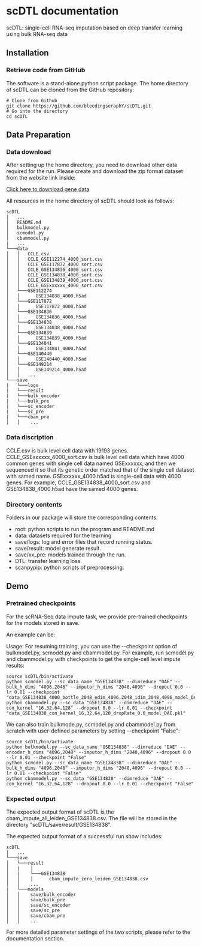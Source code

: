 # scDTL documentation
scDTL: single-cell RNA-seq imputation based on deep transfer learning using bulk RNA-seq data

## Installation 

### Retrieve code from GitHub
The software is a stand-alone python script package. The home directory of scDTL can be cloned from the GitHub repository:

```
# Clone from Github
git clone https://github.com/bleedingseraphY/scDTL.git
# Go into the directory
cd scDTL
```

## Data Preparation
### Data download
After setting up the home directory, you need to download other data required for the run. Please create and download the zip format dataset from the website link inside:

[Click here to download gene data](https://www.ncbi.nlm.nih.gov/geo/) 

All resources in the home directory of scDTL should look as follows:

```
scDTL
|   ...
│   README.md
│   bulkmodel.py  
│   scmodel.py
│   cbammodel.py
|   ...
└───data
│   │   CCLE.csv
│   │   CCLE_GSE112274_4000_sort.csv
│   │   CCLE_GSE117872_4000_sort.csv
│   │   CCLE_GSE134836_4000_sort.csv
│   │   CCLE_GSE134838_4000_sort.csv
│   │   CCLE_GSE134839_4000_sort.csv
│   │   CCLE_GSExxxxxx_4000_sort.csv
│   └───GSE112274
│   │      GSE134838_4000.h5ad
│   └───GSE117872
│   │      GSE117872_4000.h5ad
│   └───GSE134836
│   │      GSE134836_4000.h5ad
│   └───GSE134838
│   │      GSE134838_4000.h5ad
│   └───GSE134839
│   │      GSE134839_4000.h5ad
│   └───GSE134841
│   │      GSE134841_4000.h5ad
│   └───GSE140440
│   │      GSE140440_4000.h5ad
│   └───GSE149214
│   │      GSE149214_4000.h5ad
│   |   ...
└───save
|   └───logs
|   └───result
|   └───bulk_encoder
|   └───bulk_pre
|   └───sc_encoder
|   └───sc_pre
|   └───cbam_pre
│   │    ...   
```

### Data discription
CCLE.csv is bulk level cell data with 19193 genes. CCLE_GSExxxxxx_4000_sort.csv is bulk level cell data which have 4000 common genes with single cell data named GSExxxxxx, and then we sequenced it so that its genetic order matched that of the single cell dataset with samed name. GSExxxxxx_4000.h5ad is single-cell data with 4000 genes. For example, CCLE_GSE134838_4000_sort.csv and GSE134838_4000.h5ad have the samed 4000 genes.
### Directory contents
Folders in our package will store the corresponding contents:

- root: python scripts to run the program and README.md
- data: datasets required for the learning
- save/logs: log and error files that record running status. 
- save/result: model generate result. 
- save/xx_pre: models trained through the run. 
- DTL: transfer learning loss.
- scanpypip: python scripts of preprocessing.

## Demo
### Pretrained checkpoints
For the scRNA-Seq data impute task, we provide pre-trained checkpoints for the models stored in save.

An example can be:

Usage:
For resuming training, you can use the --checkpoint option of bulkmodel.py, scmodel.py and cbammodel.py.
For example, run scmodel.py and cbammodel.py with checkpoints to get the single-cell level impute results:

```
source scDTL/bin/activate
python scmodel.py --sc_data_name "GSE134838" --dimreduce "DAE" --bulk_h_dims "4096,2048" --imputor_h_dims "2048,4096" --dropout 0.0 --lr 0.01 --checkpoint "data_GSE134838_4000_bottle_2048_edim_4096,2048_idim_2048,4096_model_DAE_DaNN.pkl"
python cbammodel.py --sc_data "GSE134838" --dimreduce "DAE" --con_kernel "16,32,64,128" --dropout 0.0 --lr 0.01 --checkpoint "data_GSE134838_con_kernel_16,32,64,128_dropRate_0.0_model_DAE.pkl"
```

We can also train bulkmode.py, scmodel.py and cbammodel.py from scratch with user-defined parameters by setting --checkpoint "False":
```
source scDTL/bin/activate
python bulkmodel.py --sc_data_name "GSE134838" --dimreduce "DAE" --encoder_h_dims "4096,2048" --imputor_h_dims "2048,4096" --dropout 0.0 --lr 0.01 --checkpoint "False"
python scmodel.py --sc_data_name "GSE134838" --dimreduce "DAE" --bulk_h_dims "4096,2048" --imputor_h_dims "2048,4096" --dropout 0.0 --lr 0.01 --checkpoint "False"
python cbammodel.py --sc_data "GSE134838" --dimreduce "DAE" --con_kernel "16,32,64,128" --dropout 0.0 --lr 0.01 --checkpoint "False"
```

### Expected output
The expected output format of scDTL is the cbam_impute_all_leiden_GSE134838.csv. The file will be stored in the directory "scDTL/save/result/GSE134838".  

The expected output format of a successful run show includes:

```
scDTL
|   ...
└───save
│   └───result
│   |    │
│   |    └───GSE134838
│   │    │      cbam_impute_zero_leiden_GSE134838.csv   
│   │    ...   
|   └───models
│   │    save/bulk_encoder
│   │    save/bulk_pre
│   │    save/sc_encoder
│   │    save/sc_pre
│   │    save/cbam_pre
│   │    ...
```

For more detailed parameter settings of the two scripts, please refer to the documentation section.

